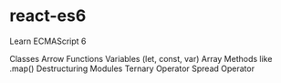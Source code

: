 # react-es6
Learn ECMAScript 6

Classes
Arrow Functions 
Variables (let, const, var)
Array Methods like .map()
Destructuring
Modules
Ternary Operator
Spread Operator
